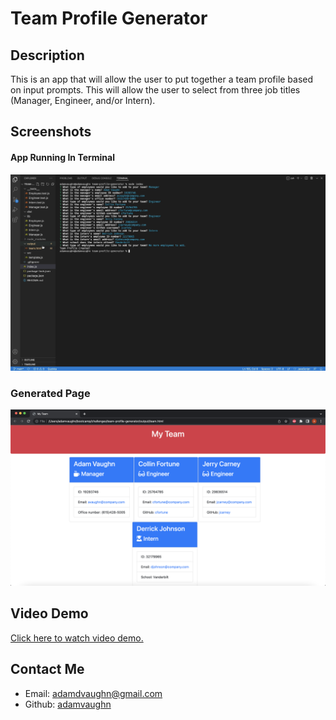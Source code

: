 # Team Profile Generator

## Description
This is an app that will allow the user to put together a team profile based on input prompts. This will allow the user to select from three job titles (Manager, Engineer, and/or Intern).

## Screenshots
#### App Running In Terminal
<img src="assets/screenshot-app.png">

### Generated Page
<img src="assets/screenshot-html.png">

## Video Demo
[Click here to watch video demo.](https://drive.google.com/file/d/1JPDfBR7jc-iMuW32eIrwdD2H9N4C_vqY/view)

## Contact Me
- Email: adamdvaughn@gmail.com
- Github: [adamvaughn](https://github.com/adamvaughn)